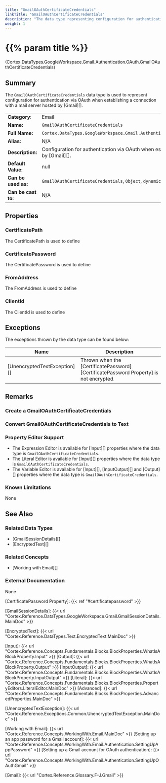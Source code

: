 ```yaml
---
title: "GmailOAuthCertificateCredentials"
linkTitle: "GmailOAuthCertificateCredentials"
description: "The data type representing configuration for authentication via OAuth when establishing a connection with a mail server hosted by Gmail."
weight: 1
---
```


# {{% param title %}}

<p class="namespace">(Cortex.DataTypes.GoogleWorkspace.Gmail.Authentication.OAuth.GmailOAuthCertificateCredentials)</p>

## Summary

The `GmailOAuthCertificateCredentials` data type is used to represent configuration for authentication via OAuth when establishing a connection with a mail server hosted by [Gmail][].

| | |
|-|-|
| **Category:**          | Email |
| **Name:**              | `GmailOAuthCertificateCredentials` |
| **Full Name:**         | `Cortex.DataTypes.GoogleWorkspace.Gmail.Authentication.OAuth.GmailOAuthCertificateCredentials` |
| **Alias:**             | N/A |
| **Description:**       | Configuration for authentication via OAuth when establishing a connection with a mail server hosted by [Gmail][]. |
| **Default Value:**     | null |
| **Can be used as:**    | `GmailOAuthCertificateCredentials`, `Object`, `dynamic` |
| **Can be cast to:**    | N/A |

## Properties

### CertificatePath

The CertificatePath is used to define

### CertificatePassword

The CertificatePassword is used to define

### FromAddress

The FromAddress is used to define

### ClientId

The ClientId is used to define

## Exceptions

The exceptions thrown by the data type can be found below:

| Name                                 | Description |
|--------------------------------------|-------------|
| [UnencryptedTextException][]         |Thrown when the [CertificatePassword][CertificatePassword Property] is not encrypted. |

## Remarks

### Create a GmailOAuthCertificateCredentials

### Convert GmailOAuthCertificateCredentials to Text

### Property Editor Support

- The Expression Editor is available for [Input][] properties where the data type is `GmailOAuthCertificateCredentials`.
- The Literal Editor is available for [Input][] properties where the data type is `GmailOAuthCertificateCredentials`.
- The Variable Editor is available for [Input][], [InputOutput][] and [Output][] properties where the data type is `GmailOAuthCertificateCredentials`.

### Known Limitations

None

## See Also

### Related Data Types

- [GmailSessionDetails][]
- [EncryptedText][]

### Related Concepts

- [Working with Email][]

### External Documentation

None

[CertificatePassword Property]: {{< ref "#certificatepassword" >}}

[GmailSessionDetails]: {{< url "Cortex.Reference.DataTypes.GoogleWorkspace.Gmail.GmailSessionDetails.MainDoc" >}}

[EncryptedText]: {{< url "Cortex.Reference.DataTypes.Text.EncryptedText.MainDoc" >}}

[Input]: {{< url "Cortex.Reference.Concepts.Fundamentals.Blocks.BlockProperties.WhatIsABlockProperty.Input" >}}
[Output]: {{< url "Cortex.Reference.Concepts.Fundamentals.Blocks.BlockProperties.WhatIsABlockProperty.Output" >}}
[InputOutput]: {{< url "Cortex.Reference.Concepts.Fundamentals.Blocks.BlockProperties.WhatIsABlockProperty.InputOutput" >}}
[Literal]: {{< url "Cortex.Reference.Concepts.Fundamentals.Blocks.BlockProperties.PropertyEditors.LiteralEditor.MainDoc" >}}
[Advanced]: {{< url "Cortex.Reference.Concepts.Fundamentals.Blocks.BlockProperties.AdvancedProperties.MainDoc" >}}

[UnencryptedTextException]: {{< url "Cortex.Reference.Exceptions.Common.UnencryptedTextException.MainDoc" >}}

[Working with Email]: {{< url "Cortex.Reference.Concepts.WorkingWith.Email.MainDoc" >}}
[Setting up an app password for a Gmail account]: {{< url "Cortex.Reference.Concepts.WorkingWith.Email.Authentication.SettingUpAppPassword" >}}
[Setting up a Gmail account for OAuth authentication]: {{< url "Cortex.Reference.Concepts.WorkingWith.Email.Authentication.SettingUpOAuthGmail" >}}

[Gmail]: {{< url "Cortex.Reference.Glossary.F-J.Gmail" >}}
